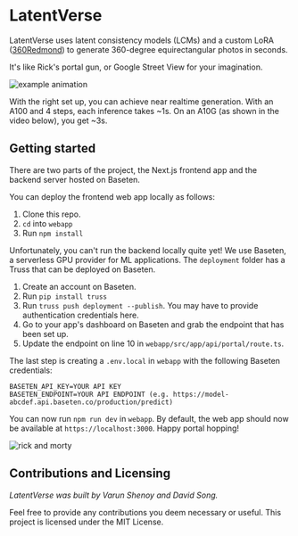 # LatentVerse

LatentVerse uses latent consistency models (LCMs) and a custom LoRA ([360Redmond](https://civitai.com/models/118025/360redmond-a-360-view-panorama-lora-for-sd-xl-10)) to generate 360-degree equirectangular photos in seconds.

It's like Rick's portal gun, or Google Street View for your imagination.

![example animation](example.gif)

With the right set up, you can achieve near realtime generation. With an A100 and 4 steps, each inference takes ~1s. On an A10G (as shown in the video below), you get ~3s.

## Getting started

There are two parts of the project, the Next.js frontend app and the backend server hosted on Baseten.

You can deploy the frontend web app locally as follows:

1. Clone this repo.
2. `cd` into `webapp`
3. Run `npm install`

Unfortunately, you can't run the backend locally quite yet! We use Baseten, a serverless GPU provider for ML applications. The `deployment` folder has a Truss that can be deployed on Baseten.

1. Create an account on Baseten.
2. Run `pip install truss`
3. Run `truss push deployment --publish`. You may have to provide authentication credentials here.
4. Go to your app's dashboard on Baseten and grab the endpoint that has been set up.
5. Update the endpoint on line 10 in `webapp/src/app/api/portal/route.ts`.

The last step is creating a `.env.local` in `webapp` with the following Baseten credentials:

```
BASETEN_API_KEY=YOUR API KEY
BASETEN_ENDPOINT=YOUR API ENDPOINT (e.g. https://model-abcdef.api.baseten.co/production/predict)
```

You can now run `npm run dev` in `webapp`. By default, the web app should now be available at `https://localhost:3000`. Happy portal hopping!

![rick and morty](https://media1.giphy.com/media/v1.Y2lkPTc5MGI3NjExdjdhZ3p1MzZxYWE5YWVhYmhtbGl5MzJucm54Y3NzOXd6MWsyaW1mMyZlcD12MV9pbnRlcm5hbF9naWZfYnlfaWQmY3Q9Zw/J27g804oxGiBHpzMJ4/giphy.gif)

## Contributions and Licensing

_LatentVerse was built by Varun Shenoy and David Song._

Feel free to provide any contributions you deem necessary or useful. This project is licensed under the MIT License.
